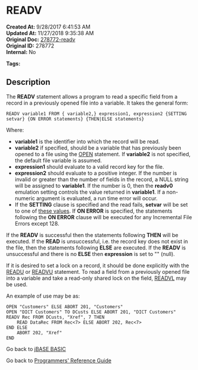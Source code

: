 # READV

**Created At:** 9/28/2017 6:41:53 AM  
**Updated At:** 11/27/2018 9:35:38 AM  
**Original Doc:** [278772-readv](https://docs.jbase.com/36868-jbase-basic/278772-readv)  
**Original ID:** 278772  
**Internal:** No  

**Tags:**
<badge text='record handling' vertical='middle' />

## Description

The **READV** statement allows a program to read a specific field from a record in a previously opened file into a variable. It takes the general form:

```
READV variable1 FROM { variable2,} expression1, expression2 {SETTING setvar} {ON ERROR statements} {THEN|ELSE statements}
```

Where:

- **variable1** is the identifier into which the record will be read.
- **variable2** if specified, should be a variable that has previously been opened to a file using the [OPEN](./../open) statement. If **variable2** is not specified, the default file variable is assumed.
- **expression1** should evaluate to a valid record key for the file.
- **expression2** should evaluate to a positive integer. If the number is invalid or greater than the number of fields in the record, a NULL string will be assigned to **variable1**. If the number is 0, then the **readv0** emulation setting controls the value returned in **variable1**. If a non-numeric argument is evaluated, a run time error will occur.
- If the **SETTING** clause is specified and the read fails, **setvar** will be set to one of [these values](./../incremental-file-errors). If **ON ERROR** is specified, the statements following the **ON ERROR** clause will be executed for any Incremental File Errors except 128.

If the **READV** is successful then the statements following **THEN** will be executed. If the **READ** is unsuccessful, i.e. the record key does not exist in the file, then the statements following **ELSE** are executed. If the **READV** is unsuccessful and there is no **ELSE** then **expression** is set to "" (null).

If it is desired to set a lock on a record, it should be done explicitly with the [READU](./../readu) or [READVU](./../readvu) statement. To read a field from a previously opened file into a variable and take a read-only shared lock on the field, [READVL](./../readvl) may be used.

An example of use may be as:

```
OPEN "Customers" ELSE ABORT 201, "Customers"
OPEN "DICT Customers" TO DCusts ELSE ABORT 201, "DICT Customers"
READV Rec FROM DCusts, "Xref", 7 THEN
    READ DataRec FROM Rec<7> ELSE ABORT 202, Rec<7>
END ELSE
    ABORT 202, "Xref"
END
```

Go back to [jBASE BASIC](./../README.md)

Go back to [Programmers' Reference Guide](./../../reference-guides/jbc/README.md)
